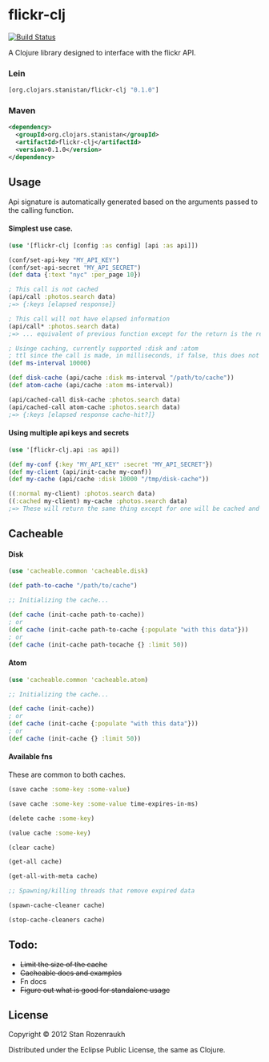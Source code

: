 # flickr-clj

[![Build Status](https://secure.travis-ci.org/stanistan/flickr-clj.png)](http://travis-ci.org/stanistan/flickr-clj)

A Clojure library designed to interface with the flickr API.

### Lein

```clj
[org.clojars.stanistan/flickr-clj "0.1.0"]
```

### Maven

```xml
<dependency>
  <groupId>org.clojars.stanistan</groupId>
  <artifactId>flickr-clj</artifactId>
  <version>0.1.0</version>
</dependency>
```

## Usage

Api signature is automatically generated based on the arguments passed to the calling function.

#### Simplest use case.

```clj
(use '[flickr-clj [config :as config] [api :as api]])

(conf/set-api-key "MY_API_KEY")
(conf/set-api-secret "MY_API_SECRET")
(def data {:text "nyc" :per_page 10})

; This call is not cached
(api/call :photos.search data)
;=> {:keys [elapsed response]}

; This call will not have elapsed information
(api/call* :photos.search data)
;=> ... equivalent of previous function except for the return is the response key

; Usinge caching, currently supported :disk and :atom
; ttl since the call is made, in milliseconds, if false, this does not expire
(def ms-interval 10000)

(def disk-cache (api/cache :disk ms-interval "/path/to/cache"))
(def atom-cache (api/cache :atom ms-interval))

(api/cached-call disk-cache :photos.search data)
(api/cached-call atom-cache :photos.search data)
;=> {:keys [elapsed response cache-hit?]}
```

#### Using multiple api keys and secrets

```clj
(use '[flickr-clj.api :as api])

(def my-conf {:key "MY_API_KEY" :secret "MY_API_SECRET"})
(def my-client (api/init-cache my-conf))
(def my-cache (api/cache :disk 10000 "/tmp/disk-cache"))

((:normal my-client) :photos.search data)
((:cached my-client) my-cache :photos.search data)
;=> These will return the same thing except for one will be cached and have :cache-hit?
```

## Cacheable

#### Disk

```clj
(use 'cacheable.common 'cacheable.disk)

(def path-to-cache "/path/to/cache")

;; Initializing the cache...

(def cache (init-cache path-to-cache))
; or
(def cache (init-cache path-to-cache {:populate "with this data"}))
; or
(def cache (init-cache path-tocache {} :limit 50))
```

#### Atom

```clj
(use 'cacheable.common 'cacheable.atom)

;; Initializing the cache...

(def cache (init-cache))
; or
(def cache (init-cache {:populate "with this data"}))
; or
(def cache (init-cache {} :limit 50))
```

#### Available fns

These are common to both caches.

```clj
(save cache :some-key :some-value)

(save cache :some-key :some-value time-expires-in-ms)

(delete cache :some-key)

(value cache :some-key)

(clear cache)

(get-all cache)

(get-all-with-meta cache)

;; Spawning/killing threads that remove expired data

(spawn-cache-cleaner cache)

(stop-cache-cleaners cache)
```

## Todo:

- ~~Limit the size of the cache~~
- ~~Cacheable docs and examples~~
- Fn docs
- ~~Figure out what is good for standalone usage~~

## License

Copyright © 2012 Stan Rozenraukh

Distributed under the Eclipse Public License, the same as Clojure.
